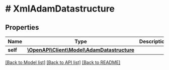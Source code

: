 # # XmlAdamDatastructure

## Properties

Name | Type | Description | Notes
------------ | ------------- | ------------- | -------------
**self** | [**\OpenAPI\Client\Model\AdamDatastructure**](AdamDatastructure.md) |  | [optional]

[[Back to Model list]](../../README.md#models) [[Back to API list]](../../README.md#endpoints) [[Back to README]](../../README.md)
